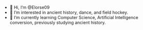 - 👋 Hi, I’m @Elorse09
- 👀 I’m interested in ancient history, dance, and field hockey.
- 🌱 I’m currently learning Computer Science, Artificial Intelligence conversion, previously studying ancient history.

<!---
Elorse09/Elorse09 is a ✨ special ✨ repository because its `README.md` (this file) appears on your GitHub profile.
You can click the Preview link to take a look at your changes.
--->
